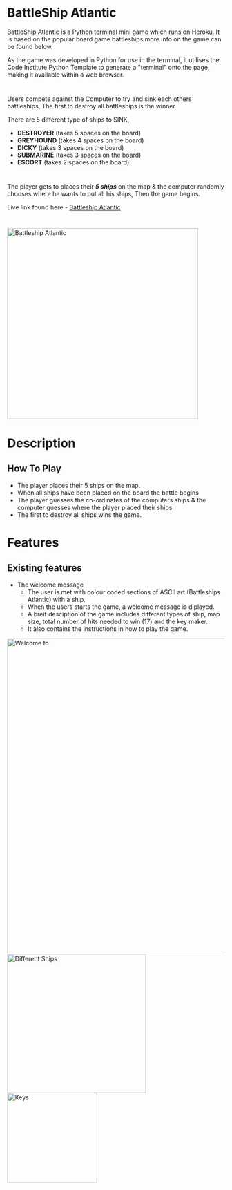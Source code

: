 # BattleShip Atlantic 

BattleShip Atlantic  is a Python terminal mini game which runs on Heroku. It is based on the popular board game battleships more info on the game can be found below.

As the game was developed in Python for use in the terminal, 
it utilises the Code Institute Python Template to generate a "terminal" onto the page, making it available within a web browser.
#
Users compete against the Computer to try and sink each others battleships, The first to destroy all battleships is the winner. 

There are 5 different type of ships to SINK,
- **DESTROYER** (takes 5 spaces on the board)
- **GREYHOUND** (takes 4 spaces on the board)
- **DICKY** (takes 3 spaces on the board)
- **SUBMARINE** (takes 3 spaces on the board) 
- **ESCORT** (takes 2 spaces on the board).
#
The player gets to places their ***5 ships*** on the map & the computer randomly chooses where he wants to put all his ships, Then the game begins. 

Live link found here - <a href="https://battleships-atlantic.herokuapp.com/" target="_blank">Battleship Atlantic</a>

#

<img width="442" alt="Battleship Atlantic" src="https://user-images.githubusercontent.com/92300013/157437496-4c74d947-7e99-42e4-b7f2-04f3a37cc192.png">

#

# Description

## How To Play 
- The player places their 5 ships on the map.
- When all ships have been placed on the board the battle begins
- The player guesses the co-ordinates of the computers ships & the computer guesses where the player placed their ships.
- The first to destroy all ships wins the game.

# Features 

## Existing features 

* The welcome message 
  * The user is met with colour coded sections of ASCII art (Battleships Atlantic) with a ship. 
  * When the users starts the game, a welcome message is diplayed.
  * A breif desciption of the game includes different types of ship, map size, total number of hits needed to win (17) and the key maker.
  * It also contains the instructions in how to play the game.

<img width="731" alt="Welcome to" src="https://user-images.githubusercontent.com/92300013/157438257-6e5522c3-9ca4-4663-b9d6-823981edc0e2.png">

<img width="321" alt="Different Ships" src="https://user-images.githubusercontent.com/92300013/157444602-0aa63ab4-d804-4f67-b3e0-d3d50e61f532.png">

<img width="208" alt="Keys" src="https://user-images.githubusercontent.com/92300013/157444803-407e8a58-dcb5-4686-8e11-b33f4757219c.png">
  
  